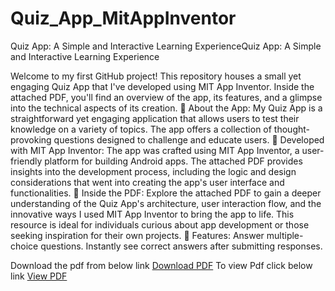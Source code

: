 # Quiz_App_MitAppInventor
Quiz App: A Simple and Interactive Learning ExperienceQuiz App: A Simple and Interactive Learning Experience

Welcome to my first GitHub project! This repository houses a small yet engaging Quiz App that I've developed using MIT App Inventor. Inside the attached PDF, you'll find an overview of the app, its features, and a glimpse into the technical aspects of its creation.
📱 About the App:
My Quiz App is a straightforward yet engaging application that allows users to test their knowledge on a variety of topics. The app offers a collection of thought-provoking questions designed to challenge and educate users.
🔧 Developed with MIT App Inventor:
The app was crafted using MIT App Inventor, a user-friendly platform for building Android apps. The attached PDF provides insights into the development process, including the logic and design considerations that went into creating the app's user interface and functionalities.
📖 Inside the PDF:
Explore the attached PDF to gain a deeper understanding of the Quiz App's architecture, user interaction flow, and the innovative ways I used MIT App Inventor to bring the app to life. This resource is ideal for individuals curious about app development or those seeking inspiration for their own projects.
🚀 Features:
Answer multiple-choice questions.
Instantly see correct answers after submitting responses.

Download the pdf from below link
[Download PDF](Quiz_App.pdf)
To view Pdf click below link
[View PDF](https://1drv.ms/b/s!Am0RTrfQLC1Sih4jfPXxIm-mKeGx?e=YZIhNq)
